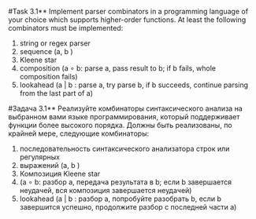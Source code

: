 #Task 3.1** 
Implement parser combinators in a programming language of your choice which supports higher-order functions. At least the following combinators must be implemented:

1. string or regex parser
1. sequence (a, b )
1. Kleene star
1. composition (a ∘ b: parse a, pass result to b; if b fails, whole composition fails)
1. lookahead (a | b : parse a, try parse b, if b succeeds, continue parsing from the last part of a)

#Задача 3.1**
Реализуйте комбинаторы синтаксического анализа на выбранном вами языке программирования, который поддерживает функции более высокого порядка. Должны быть реализованы, по крайней мере, следующие комбинаторы:

1. последовательность синтаксического анализатора строк или регулярных
1. выражений (a, b )
1. Композиция Kleene star
1. (a ∘ b: разбор a, передача результата в b; если b завершается неудачей, вся композиция завершается неудачей)
1. lookahead (a | b : разбор a, попробуйте разобрать b, если b завершится успешно, продолжите разбор с последней части a)

